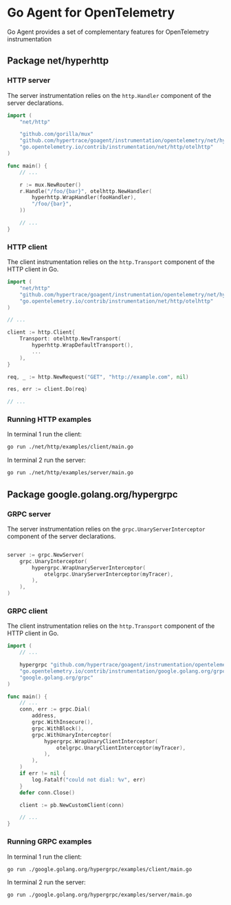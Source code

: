 # Go Agent for OpenTelemetry

Go Agent provides a set of complementary features for OpenTelemetry instrumentation

## Package net/hyperhttp

### HTTP server

The server instrumentation relies on the `http.Handler` component of the server declarations.

```go
import (
    "net/http"

    "github.com/gorilla/mux"
    "github.com/hypertrace/goagent/instrumentation/opentelemetry/net/hyperhttp"
    "go.opentelemetry.io/contrib/instrumentation/net/http/otelhttp"
)

func main() {
    // ...

    r := mux.NewRouter()
    r.Handle("/foo/{bar}", otelhttp.NewHandler(
        hyperhttp.WrapHandler(fooHandler),
        "/foo/{bar}",
    ))

    // ...
}
```

### HTTP client

The client instrumentation relies on the `http.Transport` component of the HTTP client in Go.

```go
import (
    "net/http"
    "github.com/hypertrace/goagent/instrumentation/opentelemetry/net/hyperhttp"
    "go.opentelemetry.io/contrib/instrumentation/net/http/otelhttp"
)

// ...

client := http.Client{
    Transport: otelhttp.NewTransport(
        hyperhttp.WrapDefaultTransport(),
        ...
    ),
}

req, _ := http.NewRequest("GET", "http://example.com", nil)

res, err := client.Do(req)

// ...
```

### Running HTTP examples

In terminal 1 run the client:

```bash
go run ./net/http/examples/client/main.go
```

In terminal 2 run the server:

```bash
go run ./net/http/examples/server/main.go
```

## Package google.golang.org/hypergrpc

### GRPC server

The server instrumentation relies on the `grpc.UnaryServerInterceptor` component of the server declarations.

```go

server := grpc.NewServer(
    grpc.UnaryInterceptor(
        hypergrpc.WrapUnaryServerInterceptor(
            otelgrpc.UnaryServerInterceptor(myTracer),
        ),
    ),
)
```

### GRPC client

The client instrumentation relies on the `http.Transport` component of the HTTP client in Go.

```go
import (
    // ...

    hypergrpc "github.com/hypertrace/goagent/instrumentation/opentelemetry/google.golang.org/hypergrpc"
    "go.opentelemetry.io/contrib/instrumentation/google.golang.org/grpc/otelgrpc"
    "google.golang.org/grpc"
)

func main() {
    // ...
    conn, err := grpc.Dial(
        address,
        grpc.WithInsecure(),
        grpc.WithBlock(),
        grpc.WithUnaryInterceptor(
            hypergrpc.WrapUnaryClientInterceptor(
                otelgrpc.UnaryClientInterceptor(myTracer),
            ),
        ),
    )
    if err != nil {
        log.Fatalf("could not dial: %v", err)
    }
    defer conn.Close()

    client := pb.NewCustomClient(conn)

    // ...
}
```

### Running GRPC examples

In terminal 1 run the client:

```bash
go run ./google.golang.org/hypergrpc/examples/client/main.go
```

In terminal 2 run the server:

```bash
go run ./google.golang.org/hypergrpc/examples/server/main.go
```
